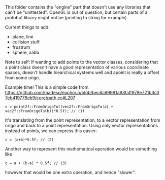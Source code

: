 This folder contains the "engine" part that doesn't use any libraries that can't
be "unittested". OpenGL is out of question, but certain parts of a protobuf
library might not be (printing to string for example).

Current things to add:
* plane, line
* collision stuff
* frustrum
* sphere, aabb

Note to self: If wanting to add points to the vector classes, considering that a point class doesn't have a good representation of various coordinate spaces,
doesn't handle hiearchical systems well and apoint is really a offset from some origo.

Example time! This is a simple code from: https://github.com/madeso/euphoria/blob/bec6a89991a93faff978e721b3c37eb419778eb9/core/path.cc#L207

    c = point2f::FromOrigoTo((vec2f::FromOrigoTo(a) + vec2f::FromOrigoTo(b))*0.5f); // (1)

It's translating from the point representation, to a vector representation from origo and back to a point representation. Using only vector representations instead of points, we can express this easier:

    c = (a+b)*0.5f; // (2)
    
Another way to represent this mathematical operation would be something like

    c = a + (b-a) * 0.5f; // (3)

however that would be one extra operation, and hence "slower".


